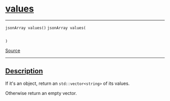 
<h1 id="values">
 <a href="#/api/json/value" class="anchor">
   <span>values</span>
  </a>
</h1>

<div class="signature">

<hr>

  <div class="definition-container">
    <div class="definition">
      <code class="desktop-only"><span class="token keyword">jsonArray</span> values()</code>
      <code class="mobile-only"><span class="token keyword">jsonArray</span> values(
    
)</code>
      <div class="flex-spacing"></div>
      <a href="https://github.com/libocca/occa/blob/6d155d0c/include/occa/types/json.hpp#L798" target="_blank">Source</a>
    </div>
    
  </div>

  <hr>
</div>


<h2 id="description">
 <a href="#/api/json/value?id=description" class="anchor">
   <span>Description</span>
  </a>
</h2>

If it's an object, return an `std::vector<string>` of its values.

Otherwise return an empty vector.
